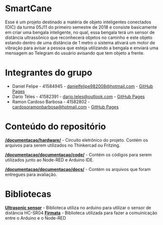 # SmartCane

Esse é um projeto destinado a matéria de objeto inteligentes conectados (OIC) da turma 05J11 do primeiro semestre de 2018 e consiste basicamente em criar uma bengala inteligente, no qual, essa bengala terá um sensor de distância ultrassônico que reconhecerá objetos no caminho e este objeto estando dentro de uma distância de 1 metro o sistema ativará um motor de vibração para avisar a pessoa que esteja utilizando a bengala e enviará uma mensagem ao Telegram do usuário avisando que tem objeto a frente. 

# Integrantes do grupo

* Daniel Felipe - 41584945 - danielfelipe982008@hotmail.com - [GitHub Pages](https://github.com/DanielFelipe01)
* Dario Téles - 41582391 - dario.teles@outlook.com - [GitHub Pages](https://github.com/DarioTeles)
* Ramon Cardoso Barbosa - 41582802 - cardosoramonbarbosa@hotmail.com - [GitHub Pages](https://github.com/RamonCardosoBarbosa)

# Conteúdo do repositório

[**/documentacao/hardware/**](https://github.com/RamonCardosoBarbosa/SmartCane/tree/master/hardware) - Circuito eletrônico do projeto. Contém os arquivos para serem utilizados no Thinkercad ou Fritzing.

[**/documentacao/documentacao/code/**](https://github.com/RamonCardosoBarbosa/SmartCane/tree/master/documentacao/code) - Contém os códigos para serem utilizados junto ao Node-RED e Arduino IDE.

[**/documentacao/documentacao/docs/**](https://github.com/RamonCardosoBarbosa/SmartCane/tree/master/documentacao/docs) - Contém os arquivos que foram entregues para avaliação.

# Bibliotecas

[**Ultrasonic sensor**](https://github.com/ErickSimoes/Ultrasonic) - Biblioteca utiliza no arduino para utilizar o sensor de distância HC-SR04
[**Firmata**](https://github.com/firmata/arduino) - Biblioteca utilizada para fazer a comuinicação entre o Arduino e o Node-RED
